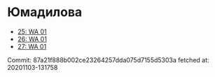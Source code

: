 # Юмадилова
- [25: WA 01](25.md)
- [26: WA 01](26.md)
- [27: WA 01](27.md)

Commit: 87a21f888b002ce23264257dda075d7155d5303a
 fetched at: 20201103-131758
